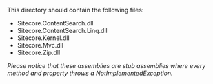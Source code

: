 This directory should contain the following files:

* Sitecore.ContentSearch.dll
* Sitecore.ContentSearch.Linq.dll
* Sitecore.Kernel.dll
* Sitecore.Mvc.dll
* Sitecore.Zip.dll

*Please notice that these assemblies are stub assemblies where every method 
and property throws a NotImplementedException.*